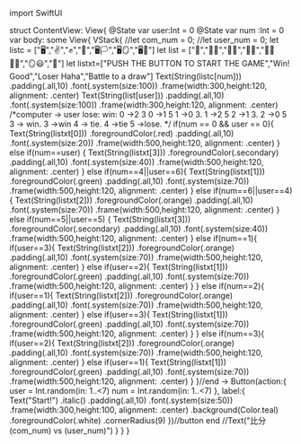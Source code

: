 import SwiftUI

struct ContentView: View{
    @State var user:Int = 0
    @State var num :Int = 0
    var body: some View{
        VStack{
            //let com_num = 0;
            //let user_num = 0;
            let listc = ["🖥️","✌️","✊","🤚","🖥️🏳️","🖥️🪞","🖥️🥇"]
            let list = ["🐰","✌🏻","✊🏻","🤚🏻","🙏🏻🧎‍♀️","🪞😃","🥇"]
            let listxt=["PUSH THE BUTTON TO START THE GAME","Win! Good","Loser Haha","Battle to a draw"]
            Text(String(listc[num]))
                .padding(.all,10)
                .font(.system(size:100))
                .frame(width:300,height:120,
                       alignment: .center)
            Text(String(list[user]))
                .padding(.all,10)
                .font(.system(size:100))
                .frame(width:300,height:120,
                       alignment: .center)
            /*computer → user
             lose:       win: 
             0 →2 3     0 →1 5
             1 →0 3.    1 →2 5 
             2 →1 3.    2 →0 5
             3 → win.   3 →win
             4 → tie.   4 →tie
             5 →lose.   */
            if(num == 0 && user == 0){
                Text(String(listxt[0]))
                    .foregroundColor(.red)
                    .padding(.all,10)
                    .font(.system(size:20))
                    .frame(width:500,height:120,
                           alignment: .center)
            }
            else if(num==user) {
                Text(String(listxt[3]))
                    .foregroundColor(.secondary)
                    .padding(.all,10)
                    .font(.system(size:40))
                    .frame(width:500,height:120,
                           alignment: .center)
            }
            else if(num==4||user==6){
                Text(String(listxt[1]))
                    .foregroundColor(.green)
                    .padding(.all,10)
                    .font(.system(size:70))
                    .frame(width:500,height:120,
                           alignment: .center)
            }
            else if(num==6||user==4){
                Text(String(listxt[2]))
                    .foregroundColor(.orange)
                    .padding(.all,10)
                    .font(.system(size:70))
                    .frame(width:500,height:120,
                           alignment: .center)
            }
            else if(num==5||user==5) {
                Text(String(listxt[3]))
                    .foregroundColor(.secondary)
                    .padding(.all,10)
                    .font(.system(size:40))
                    .frame(width:500,height:120,
                           alignment: .center)
            }
            else if(num==1){
                if(user==3){
                    Text(String(listxt[2]))
                        .foregroundColor(.orange)
                        .padding(.all,10)
                        .font(.system(size:70))
                        .frame(width:500,height:120,
                               alignment: .center)
                }
                else if(user==2){
                    Text(String(listxt[1]))
                        .foregroundColor(.green)
                        .padding(.all,10)
                        .font(.system(size:70))
                        .frame(width:500,height:120,
                               alignment: .center)
                }
            }
            else if(num==2){
                if(user==1){
                    Text(String(listxt[2]))
                        .foregroundColor(.orange)
                        .padding(.all,10)
                        .font(.system(size:70))
                        .frame(width:500,height:120,
                               alignment: .center)
                }
                else if(user==3){
                    Text(String(listxt[1]))
                        .foregroundColor(.green)
                        .padding(.all,10)
                        .font(.system(size:70))
                        .frame(width:500,height:120,
                               alignment: .center)
                }
            }
            else if(num==3){
                if(user==2){
                    Text(String(listxt[2]))
                        .foregroundColor(.orange)
                        .padding(.all,10)
                        .font(.system(size:70))
                        .frame(width:500,height:120,
                               alignment: .center)
                }
                else if(user==1){
                    Text(String(listxt[1]))
                        .foregroundColor(.green)
                        .padding(.all,10)
                        .font(.system(size:70))
                        .frame(width:500,height:120,
                               alignment: .center)
                }
            }//end →
            Button(action:{
                user = Int.random(in: 1..<7)
                num = Int.random(in: 1..<7)
            }, label:{
                Text("Start!")
                    .italic()
                    .padding(.all,10)
                    .font(.system(size:50))
                    .frame(width:300,height:100,
                           alignment: .center)
                    .background(Color.teal)
                    .foregroundColor(.white)
                    .cornerRadius(9)
            })//button end
            //Text("比分 \(com_num) vs \(user_num)")
        }
    }
}

